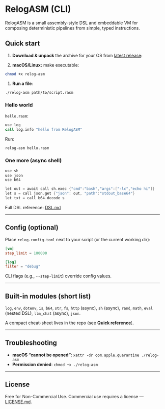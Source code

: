 # RelogASM (CLI)

RelogASM is a small assembly-style DSL and embeddable VM for composing deterministic pipelines from simple, typed instructions. 

## Quick start

1. **Download & unpack** the archive for your OS from [latest release](https://github.com/relogrun/relog/releases/latest):

2. **macOS/Linux:** make executable:

```bash
chmod +x relog-asm
```

1. **Run a file**:

```bash
./relog-asm path/to/script.rasm
```

### Hello world

`hello.rasm`:

```asm
use log
call log.info "hello from RelogASM"
```

Run:

```bash
relog-asm hello.rasm
```

### One more (async shell)

```asm
use sh
use json
use b64

let out = await call sh.exec {"cmd":"bash","args":["-lc","echo hi"]}
let s = call json.get {"json": out, "path":"stdout_base64"}
let txt = call b64.decode s
```

Full DSL reference: [DSL.md](./DSL.md)

---

## Config (optional)

Place `relog.config.toml` next to your script (or the current working dir):

```toml
[vm]
step_limit = 100000

[log]
filter = "debug"
```

CLI flags (e.g., `--step-limit`) override config values.

---

## Built-in modules (short list)

`log`, `env`, `dotenv`, `is`, `b64`, `str`, `fs`, `http` (async), `sh` (async), `rand`, `math`, `eval` (nested DSL), `llm_chat` (async), `json`.

A compact cheat-sheet lives in the repo (see **Quick reference**).

---

## Troubleshooting

* **macOS “cannot be opened”**:
  `xattr -dr com.apple.quarantine ./relog-asm`
* **Permission denied**:
  `chmod +x ./relog-asm`

---

## License

Free for Non-Commercial Use. Commercial use requires a license — [LICENSE.md](./LICENSE.md).

```


